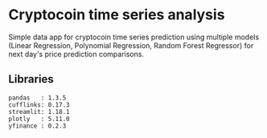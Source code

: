 # Cryptocoin time series analysis

Simple data app for cryptocoin time series prediction using multiple models (Linear Regression, Polynomial Regression, Random Forest Regressor) for next day's price prediction comparisons.




## Libraries
```@python
pandas   : 1.3.5
cufflinks: 0.17.3
streamlit: 1.18.1
plotly   : 5.11.0
yfinance : 0.2.3
```


